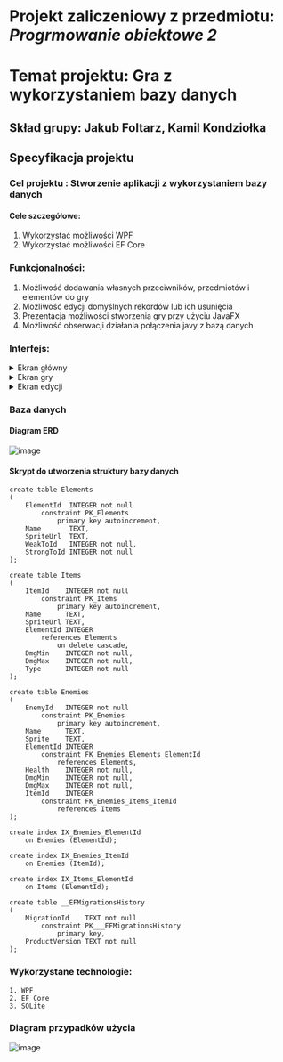 # Projekt zaliczeniowy z przedmiotu: _**Progrmowanie obiektowe 2**_

# Temat projektu: Gra z wykorzystaniem bazy danych
## Skład grupy: Jakub Foltarz, Kamil Kondziołka
## Specyfikacja projektu
### Cel projektu : Stworzenie aplikacji z wykorzystaniem bazy danych
#### Cele szczegółowe:
   1. Wykorzystać możliwości WPF
   2. Wykorzystać możliwości EF Core
### Funkcjonalności:
   1. Możliwość dodawania własnych przeciwników, przedmiotów i elementów do gry
   2. Możliwość edycji domyślnych rekordów lub ich usunięcia
   3. Prezentacja możliwości stworzenia gry przy użyciu JavaFX
   4. Możliwość obserwacji działania połączenia javy z bazą danych
### Interfejs:

   <details>
       <summary>Ekran główny</summary>
           Ekran główny zawiera 3 przyciski, służące do przejścia na ekran gry, ekran służący do edytowania oraz wyjście z aplikacji
	
![mainScreen](https://i.gyazo.com/a4ab06dfff5993555136a9e929748508.png)
   </details>
   <details>
       <summary>Ekran gry</summary>
           Ekran gry zawiera informacje o wykonanych turach, przedmiocie aktualnie trzymanym przez gracza, główną planszę, oraz pasek z przedmiotami
	
![gameScreen](https://i.gyazo.com/2fde9dbc27a9f88a8efdda4b1e1971a3.png)
   </details>
   
   <details>
       <summary>Ekran edycji</summary>
           Ekran edycji są to wyświetlane w postaci tabeli dane pobierane z bazy danych z możliwościa dodania, edycji, oraz usunięcia rekordów
	
![editMain](https://i.gyazo.com/c0dd49d79360f472143913af8d89491e.png)
![editEditor](https://i.gyazo.com/33edf9d66ce40537873ef83de2193e85.png)
   </details>
         
### Baza danych

####	Diagram ERD
![image](https://i.gyazo.com/54da70ba618fac17c8643c30241f2932.png)

####	Skrypt do utworzenia struktury bazy danych

    create table Elements
    (
        ElementId  INTEGER not null
            constraint PK_Elements
                primary key autoincrement,
        Name       TEXT,
        SpriteUrl  TEXT,
        WeakToId   INTEGER not null,
        StrongToId INTEGER not null
    );

    create table Items
    (
        ItemId    INTEGER not null
            constraint PK_Items
                primary key autoincrement,
        Name      TEXT,
        SpriteUrl TEXT,
        ElementId INTEGER
            references Elements
                on delete cascade,
        DmgMin    INTEGER not null,
        DmgMax    INTEGER not null,
        Type      INTEGER not null
    );

    create table Enemies
    (
        EnemyId   INTEGER not null
            constraint PK_Enemies
                primary key autoincrement,
        Name      TEXT,
        Sprite    TEXT,
        ElementId INTEGER
            constraint FK_Enemies_Elements_ElementId
                references Elements,
        Health    INTEGER not null,
        DmgMin    INTEGER not null,
        DmgMax    INTEGER not null,
        ItemId    INTEGER
            constraint FK_Enemies_Items_ItemId
                references Items
    );

    create index IX_Enemies_ElementId
        on Enemies (ElementId);

    create index IX_Enemies_ItemId
        on Enemies (ItemId);

    create index IX_Items_ElementId
        on Items (ElementId);

    create table __EFMigrationsHistory
    (
        MigrationId    TEXT not null
            constraint PK___EFMigrationsHistory
                primary key,
        ProductVersion TEXT not null
    );



### Wykorzystane technologie:
    1. WPF
    2. EF Core
    3. SQLite
### Diagram przypadków użycia
![image](https://i.gyazo.com/99c91cc314cde420b35fd9a0b6ece1fa.png)
